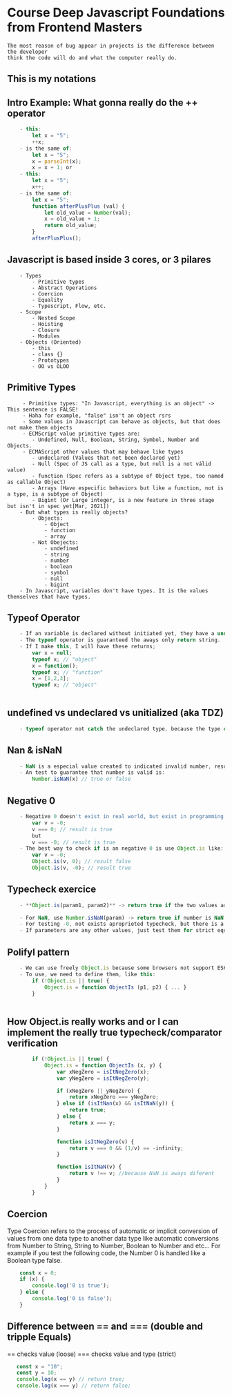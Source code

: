 # Course Deep Javascript Foundations from Frontend Masters

````
The most reason of bug appear in projects is the difference between the developer 
think the code will do and what the computer really do. 
````
## This is my notations

## Intro Example: What gonna really do the ++ operator
````javascript
    - this:
        let x = "5";
        ++x;
    - is the same of: 
        let x = "5";
        x = parseInt(x);
        x = x + 1; or 
    - this:
        let x = "5";
        x++;
    - is the same of: 
        let x = "5";
        function afterPlusPlus (val) {
            let old_value = Number(val);
            x = old_value + 1;
            return old_value;
        }
        afterPlusPlus();
````
## Javascript is based inside 3 cores, or 3 pilares
````
    - Types
        - Primitive types
        - Abstract Operations
        - Coercion
        - Equality
        - Typescript, Flow, etc.
    - Scope
        - Nested Scope
        - Hoisting
        - Closure
        - Modules
    - Objects (Oriented)
        - this
        - class {}
        - Prototypes
        - OO vs OLOO
````
## Primitive Types
````
     - Primitive types: "In Javascript, everything is an object" -> This sentence is FALSE!
     - Haha for example, "false" isn't an object rsrs
     - Some values in Javascript can behave as objects, but that does not make them objects
     - ECMScript value primitive types are: 
        - Undefined, Null, Boolean, String, Symbol, Number and Objects.
     - ECMAScript other values that may behave like types
        - undeclared (Values that not been declared yet)
        - Null (Spec of JS call as a type, but null is a not válid value)
        - function (Spec refers as a subtype of Object type, too named as callable Object)
        - Arrays (Have especific behaviors but like a function, not is a type, is a subtype of Object)
        - Bigint (Or Large integer, is a new feature in three stage but isn't in spec yet[Mar, 2021])
    - But what types is really objects?
        - Objects:
            - Object
            - function
            - array
        - Not Obejects:
            - undefined
            - string
            - number
            - boolean
            - symbol
            - null
            - bigint
    - In Javascript, variables don't have types. It is the values themselves that have types.
````
## Typeof Operator
````javascript
    - If an variable is declared without initiated yet, they have a undefined value. The correct thought about the undefined type is, undefined is a value that not was been initiated ou attributed yet
    - The typeof operator is guaranteed the aways only return string.
    - If I make this, I will have these returns;
        var x = null;
        typeof x; // "object"
        x = function();
        typeof x; // "function"
        x = [1,2,3];
        typeof x; // "object"
        
````
## undefined vs undeclared vs unitialized (aka TDZ)
````javascript
    - typeof operator not catch the undeclared type, because the type of can be referenced to a variable that not be declared yet and not throw an error, will considerate value as undefined;
````


## Nan & isNaN
````javascript
    - NaN is a especial value created to indicated invalid number, resulted of 
    - An test to guarantee that number is valid is:
        Number.isNaN(x) // true or false
````

## Negative 0
````javascript
    - Negative 0 doesn't exist in real world, but exist in programming and if I make:
        var v = -0;
        v === 0; // result is true
        but
        v === -0; // result is true
    - The best way to check if is an negative 0 is use Object.is like:
        var v = -0;
        Object.is(v, 0); // result false
        Object.is(v, -0); // result true
````

## Typecheck exercice
````javascript
    - **Object.is(param1, param2)** -> return true if the two values are the exactly the same value or false otherwise.

    - For NaN, use Number.isNaN(param) -> return true if number is NaN and false otherwise
    - For testing -0, not exists aproprieted typecheck, but there is a hint: -infinity or use Object.is(p1, p2);
    - If parameters are any other values, just test them for strict equality

````

## Polifyl pattern
```javascript
    - We can use freely Object.is because some browsers not support ES6 modules.
    - To use, we need to define them, like this:
        if (!Object.is || true) {
            Object.is = function ObjectIs (p1, p2) { ... }
        }
    

```

## How Object.is really works and or I can implement the really true typecheck/comparator verification
```javascript
        if (!Object.is || true) {
            Object.is = function ObjectIs (x, y) {
                var xNegZero = isItNegZero(x);
                var yNegZero = isItNegZero(y);

                if (xNegZero || yNegZero) {
                    return xNegZero === yNegZero;
                } else if (isItNan(x) && isItNaN(y)) {
                    return true;
                } else {
                    return x === y;
                }

                function isItNegZero(v) {
                    return v === 0 && (1/v) == -infinity;
                }

                function isItNaN(v) {
                    return v !== v; //because NaN is aways diferent
                }
            }
        }

```

## Coercion
Type Coercion refers to the process of automatic or implicit conversion of values from one data type to another data type like automatic conversions from Number to String, String to Number, Boolean to Number and etc... For example if you test the following code, the Number 0 is handled like a Boolean type false.
```javascript
    const x = 0;
    if (x) {
        console.log('0 is true');
    } else {
        console.log('0 is false');
    }
```

## Difference between == and === (double and tripple Equals)
 == checks value (loose)
 === checks value and type (strict)
 ```javascript
    const x = "10";
    const y = 10;
    console.log(x == y) // return true;
    console.log(x === y) // return false;
 ```